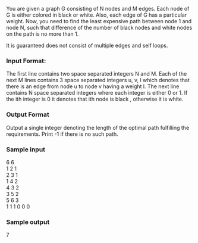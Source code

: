 You are given a graph G consisting of N nodes and M edges.
Each node of G is either colored in black or white. Also, each edge of G has a particular weight.
Now, you need to find the least expensive path between node 1 and node N, such that difference of the number of black nodes and white nodes on the path is no more than 1.

It is guaranteed  does not consist of multiple edges and self loops.

### Input Format:

The first line contains two space separated integers N and M.
Each of the next M lines contains 3 space separated integers u, v, l which denotes that there is an edge from node u to node v having a weight l.
The next line contains N space separated integers where each integer is either 0 or 1.
If the ith integer is 0 it denotes that ith node is black , otherwise it is white.

### Output Format

Output a single integer denoting the length of the optimal path fulfilling the requirements. Print -1 if there is no such path.

### Sample input
6 6 \
1 2 1 \
2 3 1 \
1 4 2 \
4 3 2 \
3 5 2 \
5 6 3 \
1 1 1 0 0 0

### Sample output
7